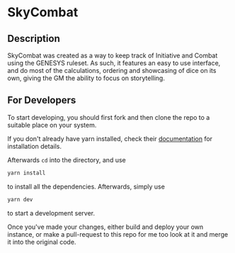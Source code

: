 # SkyCombat

## Description
SkyCombat was created as a way to keep track of Initiative and Combat using the GENESYS ruleset. As such, it features an easy to use interface, and do most of the calculations, ordering and showcasing of dice on its own, giving the GM the ability to focus on storytelling.

## For Developers
To start developing, you should first fork and then clone the repo to a suitable place on your system.

If you don't already have yarn installed, check their [documentation](https://yarnpkg.com/getting-started/install) for installation details.

Afterwards ``cd`` into the directory, and use
```sh
yarn install
```
to install all the dependencies. Afterwards, simply use
```sh
yarn dev
```
to start a development server.

Once you've made your changes, either build and deploy your own instance, or make a pull-request to this repo for me too look at it and merge it into the original code.
